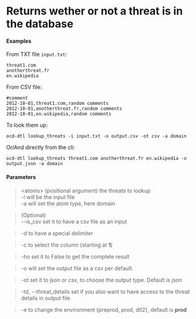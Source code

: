 # Returns wether or not a threat is in the database

#### Examples

From TXT file `input.txt`:

    threat1.com
    anotherthreat.fr
    en.wikipedia

From CSV file:

    #comment
    2012-10-01,threat1.com,random comments
    2012-10-01,anotherthreat.fr,random comments
    2012-10-01,en.wikipedia,random comments

To look them up:
    
    ocd-dtl lookup_threats -i input.txt -o output.csv -ot csv -a domain

Or/And directly from the cli:
    
    ocd-dtl lookup_threats threat1.com anotherthreat.fr en.wikipedia -o output.json -a domain


#### Parameters

> <atoms\> (positional argument) the threats to lookup   
> -i will be the input file  
> -a will set the atom type, here domain

>  (Optional)  
> --is_csv  set it to have a csv file as an input  

> -d to have a special delimiter  

> -c to select the column (starting at **1**)

> -ho set it to False to get the complete result

> -o will set the output file as a csv per default.  

> -ot set it to json or csv, to choose the output type. Default is json

> -td, --threat_details set if you also want to have access to the threat details in output file

> -e  to change the environment {preprod, prod, dtl2},  default is **prod**  
